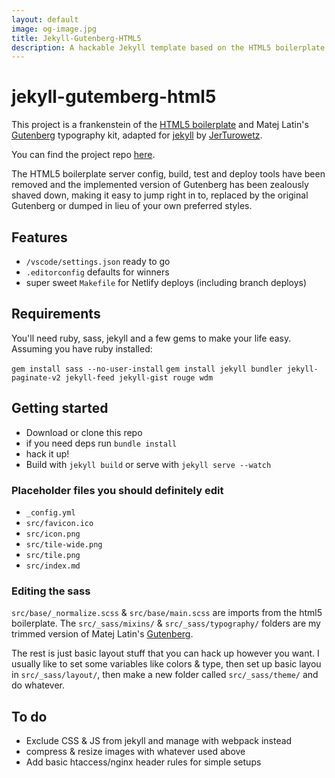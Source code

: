 ```yaml
---
layout: default
image: og-image.jpg
title: Jekyll-Gutenberg-HTML5
description: A hackable Jekyll template based on the HTML5 boilerplate with beautiful typography
---
```


# jekyll-gutemberg-html5

This project is a frankenstein of the [HTML5 boilerplate](https://github.com/h5bp/html5-boilerplate) and Matej Latin's [Gutenberg](https://github.com/matejlatin/Gutenberg) typography kit, adapted for [jekyll](https://jekyllrb.com/) by [JerTurowetz](https://jerturowetz.gihub.io).

You can find the project repo [here](https://github.com/jerturowetz/jekyll-gutenberg-html5).

The HTML5 boilerplate server config, build, test and deploy tools have been removed and the implemented version of Gutenberg has been zealously shaved down, making it easy to jump right in to, replaced by the original Gutenberg or dumped in lieu of your own preferred styles.

## Features

- `/vscode/settings.json` ready to go
- `.editorconfig` defaults for winners
- super sweet `Makefile` for Netlify deploys (including branch deploys)

## Requirements

You'll need ruby, sass, jekyll and a few gems to make your life easy. Assuming you have ruby installed:

  `gem install sass --no-user-install`
  `gem install jekyll bundler jekyll-paginate-v2 jekyll-feed jekyll-gist rouge wdm`

## Getting started

- Download or clone this repo
- if you need deps run `bundle install`
- hack it up!
- Build with `jekyll build` or serve with `jekyll serve --watch`

### Placeholder files you should definitely edit

- `_config.yml`
- `src/favicon.ico`
- `src/icon.png`
- `src/tile-wide.png`
- `src/tile.png`
- `src/index.md`

### Editing the sass

`src/base/_normalize.scss` & `src/base/main.scss` are imports from the html5 boilerplate. The `src/_sass/mixins/` & `src/_sass/typography/` folders are my trimmed version of Matej Latin's [Gutenberg](https://github.com/matejlatin/Gutenberg).

The rest is just basic layout stuff that you can hack up however you want. I usually like to set some variables like colors & type, then set up basic layou in `src/_sass/layout/`, then make a new folder called `src/_sass/theme/` and do whatever.

## To do

- Exclude CSS & JS from jekyll and manage with webpack instead
- compress & resize images with whatever used above
- Add basic htaccess/nginx header rules for simple setups
